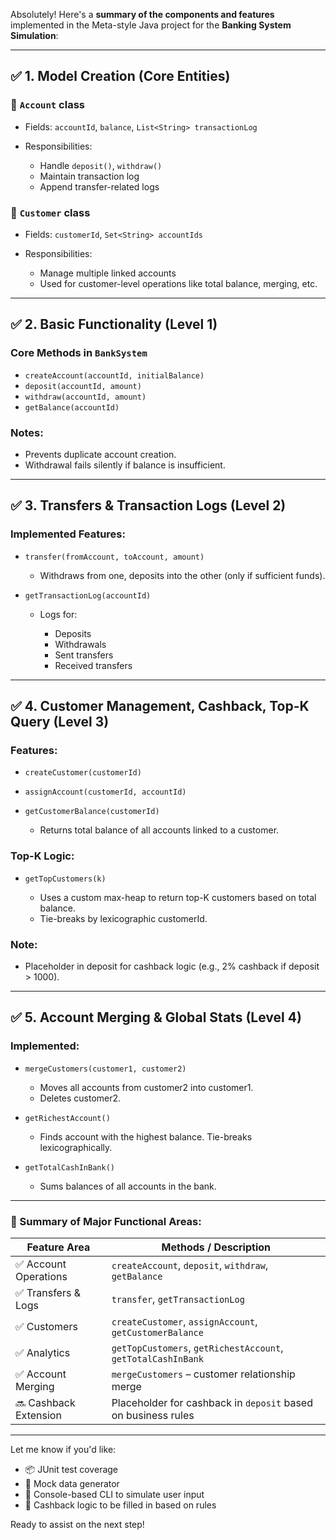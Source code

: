 Absolutely! Here's a **summary of the components and features** implemented in the Meta-style Java project for the **Banking System Simulation**:

---

## ✅ 1. **Model Creation (Core Entities)**

### 🔹 `Account` class

* Fields: `accountId`, `balance`, `List<String> transactionLog`
* Responsibilities:

  * Handle `deposit()`, `withdraw()`
  * Maintain transaction log
  * Append transfer-related logs

### 🔹 `Customer` class

* Fields: `customerId`, `Set<String> accountIds`
* Responsibilities:

  * Manage multiple linked accounts
  * Used for customer-level operations like total balance, merging, etc.

---

## ✅ 2. **Basic Functionality (Level 1)**

### Core Methods in `BankSystem`

* `createAccount(accountId, initialBalance)`
* `deposit(accountId, amount)`
* `withdraw(accountId, amount)`
* `getBalance(accountId)`

### Notes:

* Prevents duplicate account creation.
* Withdrawal fails silently if balance is insufficient.

---

## ✅ 3. **Transfers & Transaction Logs (Level 2)**

### Implemented Features:

* `transfer(fromAccount, toAccount, amount)`

  * Withdraws from one, deposits into the other (only if sufficient funds).
* `getTransactionLog(accountId)`

  * Logs for:

    * Deposits
    * Withdrawals
    * Sent transfers
    * Received transfers

---

## ✅ 4. **Customer Management, Cashback, Top-K Query (Level 3)**

### Features:

* `createCustomer(customerId)`
* `assignAccount(customerId, accountId)`
* `getCustomerBalance(customerId)`

  * Returns total balance of all accounts linked to a customer.

### Top-K Logic:

* `getTopCustomers(k)`

  * Uses a custom max-heap to return top-K customers based on total balance.
  * Tie-breaks by lexicographic customerId.

### Note:

* Placeholder in deposit for cashback logic (e.g., 2% cashback if deposit > 1000).

---

## ✅ 5. **Account Merging & Global Stats (Level 4)**

### Implemented:

* `mergeCustomers(customer1, customer2)`

  * Moves all accounts from customer2 into customer1.
  * Deletes customer2.

* `getRichestAccount()`

  * Finds account with the highest balance. Tie-breaks lexicographically.

* `getTotalCashInBank()`

  * Sums balances of all accounts in the bank.

---

### 🧠 Summary of Major Functional Areas:

| Feature Area          | Methods / Description                                         |
| --------------------- | ------------------------------------------------------------- |
| ✅ Account Operations  | `createAccount`, `deposit`, `withdraw`, `getBalance`          |
| ✅ Transfers & Logs    | `transfer`, `getTransactionLog`                               |
| ✅ Customers           | `createCustomer`, `assignAccount`, `getCustomerBalance`       |
| ✅ Analytics           | `getTopCustomers`, `getRichestAccount`, `getTotalCashInBank`  |
| ✅ Account Merging     | `mergeCustomers` – customer relationship merge                |
| 🔜 Cashback Extension | Placeholder for cashback in `deposit` based on business rules |

---

Let me know if you'd like:

* 📦 JUnit test coverage
* 🧪 Mock data generator
* 🧾 Console-based CLI to simulate user input
* 🔧 Cashback logic to be filled in based on rules

Ready to assist on the next step!
